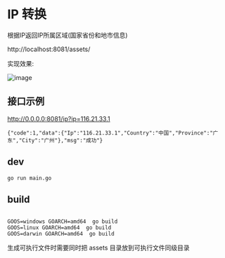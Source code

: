 # IP 转换

根据IP返回IP所属区域(国家省份和地市信息)

http://localhost:8081/assets/

实现效果:

![image](https://user-images.githubusercontent.com/5643208/83135569-963ba600-a118-11ea-8202-d420016ca54d.png)


## 接口示例

http://0.0.0.0:8081/ip?ip=116.21.33.1

```
{"code":1,"data":{"Ip":"116.21.33.1","Country":"中国","Province":"广东","City":"广州"},"msg":"成功"}
```

## dev

```
go run main.go
```


## build

```

GOOS=windows GOARCH=amd64  go build
GOOS=linux GOARCH=amd64  go build
GOOS=darwin GOARCH=amd64  go build
```
生成可执行文件时需要同时把 assets 目录放到可执行文件同级目录

